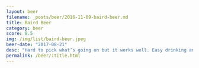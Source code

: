 ```yaml
---
layout: beer
filename: _posts/beer/2016-11-09-baird-beer.md
title: Baird Beer
category: beer
score: 8.5
img: /img/list/baird-beer.jpeg
beer-date: "2017-08-21"
desc: "Hard to pick what’s going on but it works well. Easy drinking and definitely a well crafted beer"
permalink: /beer/:title.html
---
```

